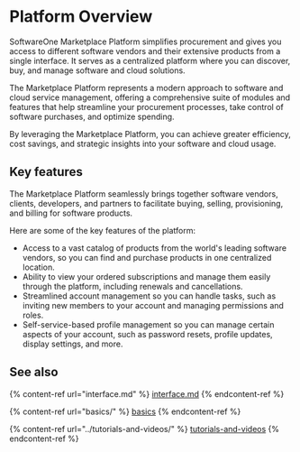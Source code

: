 # Platform Overview

SoftwareOne Marketplace Platform simplifies procurement and gives you access to different software vendors and their extensive products from a single interface. It serves as a centralized platform where you can discover, buy, and manage software and cloud solutions.

The Marketplace Platform represents a modern approach to software and cloud service management, offering a comprehensive suite of modules and features that help streamline your procurement processes, take control of software purchases, and optimize spending.

By leveraging the Marketplace Platform, you can achieve greater efficiency, cost savings, and strategic insights into your software and cloud usage.

## Key features <a href="#section-key-features" id="section-key-features"></a>

The Marketplace Platform seamlessly brings together software vendors, clients, developers, and partners to facilitate buying, selling, provisioning, and billing for software products.

Here are some of the key features of the platform:

* Access to a vast catalog of products from the world's leading software vendors, so you can find and purchase products in one centralized location.
* Ability to view your ordered subscriptions and manage them easily through the platform, including renewals and cancellations.
* Streamlined account management so you can handle tasks, such as inviting new members to your account and managing permissions and roles.&#x20;
* Self-service-based profile management so you can manage certain aspects of your account, such as password resets, profile updates, display settings, and more.

## See also

{% content-ref url="interface.md" %}
[interface.md](interface.md)
{% endcontent-ref %}

{% content-ref url="basics/" %}
[basics](basics/)
{% endcontent-ref %}

{% content-ref url="../tutorials-and-videos/" %}
[tutorials-and-videos](../tutorials-and-videos/)
{% endcontent-ref %}
